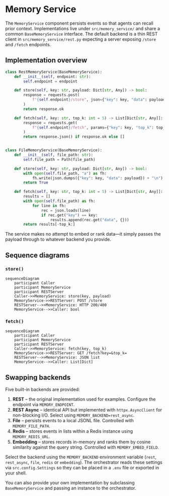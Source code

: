 # Memory Service

The `MemoryService` component persists events so that agents can recall prior
context. Implementations live under `src/memory_service/` and share a common
`BaseMemoryService` interface.  The default backend is a thin REST client in
`src/memory_service/rest.py` expecting a server exposing `/store` and `/fetch`
endpoints.

## Implementation overview

```python
class RestMemoryService(BaseMemoryService):
    def __init__(self, endpoint: str):
        self.endpoint = endpoint

    def store(self, key: str, payload: Dict[str, Any]) -> bool:
        response = requests.post(
            f"{self.endpoint}/store", json={"key": key, "data": payload}
        )
        return response.ok

    def fetch(self, key: str, top_k: int = 5) -> List[Dict[str, Any]]:
        response = requests.get(
            f"{self.endpoint}/fetch", params={"key": key, "top_k": top_k}
        )
        return response.json() if response.ok else []


class FileMemoryService(BaseMemoryService):
    def __init__(self, file_path: str):
        self.file_path = Path(file_path)

    def store(self, key: str, payload: Dict[str, Any]) -> bool:
        with open(self.file_path, "a") as fh:
            fh.write(json.dumps({"key": key, "data": payload}) + "\n")
        return True

    def fetch(self, key: str, top_k: int = 5) -> List[Dict[str, Any]]:
        results = []
        with open(self.file_path) as fh:
            for line in fh:
                rec = json.loads(line)
                if rec.get("key") == key:
                    results.append(rec.get("data", {}))
        return results[-top_k:]
```

The service makes no attempt to embed or rank data—it simply passes the payload
through to whatever backend you provide.

## Sequence diagrams

### `store()`

```mermaid
sequenceDiagram
    participant Caller
    participant MemoryService
    participant RESTServer
    Caller->>MemoryService: store(key, payload)
    MemoryService->>RESTServer: POST /store
    RESTServer-->>MemoryService: HTTP 200/400
    MemoryService-->>Caller: bool
```

### `fetch()`

```mermaid
sequenceDiagram
    participant Caller
    participant MemoryService
    participant RESTServer
    Caller->>MemoryService: fetch(key, top_k)
    MemoryService->>RESTServer: GET /fetch?key=&top_k=
    RESTServer-->>MemoryService: JSON list
    MemoryService-->>Caller: List[Dict]
```

## Swapping backends

Five built-in backends are provided:

1. **REST** – the original implementation used for examples. Configure the
   endpoint via ``MEMORY_ENDPOINT``.
2. **REST Async** – identical API but implemented with ``httpx.AsyncClient`` for
   non-blocking I/O. Select using ``MEMORY_BACKEND=rest_async``.
3. **File** – persists events to a local JSONL file. Controlled with
   ``MEMORY_FILE_PATH``.
4. **Redis** – stores events in lists within a Redis instance using
   ``MEMORY_REDIS_URL``.
5. **Embedding** – stores records in-memory and ranks them by cosine
   similarity against the query string. Controlled with
   ``MEMORY_EMBED_FIELD``.

Select the backend using the ``MEMORY_BACKEND`` environment variable (``rest``,
``rest_async``, ``file``, ``redis`` or ``embedding``). The orchestrator reads these settings via ``src.config.Settings``
so they can be placed in a ``.env`` file or exported in your shell.

You can also provide your own implementation by subclassing
``BaseMemoryService`` and passing an instance to the orchestrator.
